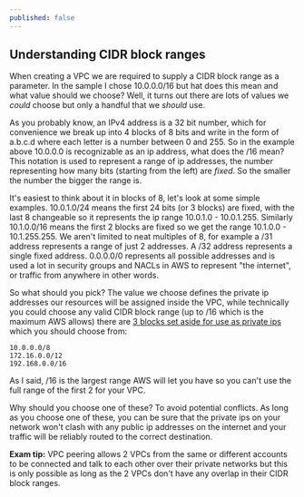 ```yaml
---
published: false
---
```

## Understanding CIDR block ranges

When creating a VPC we are required to supply a CIDR block range as a parameter. In the sample I chose 10.0.0.0/16 but hat does this mean and what value should we choose? Well, it turns out there are lots of values we _could_ choose but only a handful that we _should_ use.

As you probably know, an IPv4 address is a 32 bit number, which for convenience we break up into 4 blocks of 8 bits and write in the form of a.b.c.d where each letter is a number between 0 and 255. So in the example above 10.0.0.0 is recognizable as an ip address, what does the /16 mean? This notation is used to represent a range of ip addresses, the number representing how many bits (starting from the left) are _fixed_. So the smaller the number the bigger the range is.

It's easiest to think about it in blocks of 8, let's look at some simple examples.
10.0.1.0/24 means the first 24 bits (or 3 blocks) are fixed, with the last 8 changeable so it represents the ip range 10.0.1.0 - 10.0.1.255. Similarly 10.1.0.0/16 means the first 2 blocks are fixed so we get the range 10.1.0.0 - 10.1.255.255. We aren't limited to neat multiples of 8, for example a /31 address represents a range of just 2 addresses. A /32 address represents a single fixed address. 0.0.0.0/0 represents all possible addresses and is used a lot in security groups and NACLs in AWS to represent "the internet", or traffic from anywhere in other words.

So what should you pick? The value we choose defines the private ip addresses our resources will be assigned inside the VPC, while technically you could choose any valid CIDR block range (up to /16 which is the maximum AWS allows) there are [3 blocks set aside for use as private ips](https://en.wikipedia.org/wiki/Private_network) which you should choose from:
```
10.0.0.0/8
172.16.0.0/12
192.168.0.0/16
```
As I said, /16 is the largest range AWS will let you have so you can't use the full range of the first 2 for your VPC.

Why should you choose one of these? To avoid potential conflicts. As long as you choose one of these, you can be sure that the private ips on your network won't clash with any public ip addresses on the internet and your traffic will be reliably routed to the correct destination.

**Exam tip:** VPC peering allows 2 VPCs from the same or different accounts to be connected and talk to each other over their private networks but this is only possible as long as the 2 VPCs don't have any overlap in their CIDR block ranges.